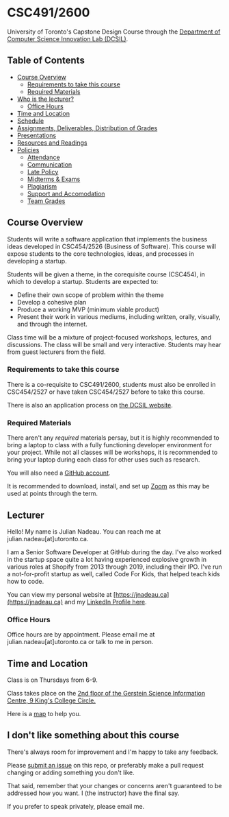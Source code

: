 # CSC491/2600

University of Toronto's Capstone Design Course through the [Department of Computer Science Innovation Lab (DCSIL)](https://www.dcsil.ca/student-courses).

## Table of Contents

- [Course Overview](#course-overview)
   - [Requirements to take this course](#requirements-to-take-this-course)
   - [Required Materials](#required-materials)
- [Who is the lecturer?](#lecturer)
   - [Office Hours](#office-hours)
- [Time and Location](#time-and-location)
- [Schedule](./other_pages/schedule.md)
- [Assignments, Deliverables, Distribution of Grades](./assignments)
- [Presentations](./presentations)
- [Resources and Readings](./other_pages/resources_readings.md)
- [Policies](./policies)
   - [Attendance](./policies/attendance.md)
   - [Communication](./policies/communications.md)
   - [Late Policy](./policies/late_policy.md)
   - [Midterms & Exams](./policies/midterms_and_exams.md)
   - [Plagiarism](./policies/plagiarism.md)
   - [Support and Accomodation](./policies/support_accomodation.md)
   - [Team Grades](./policies/team_grades.md)


## Course Overview

Students will write a software application that implements the business ideas developed in
CSC454/2526 (Business of Software). This course will expose students to the core technologies, ideas, and processes in developing a startup.

Students will be given a theme, in the corequisite course (CSC454), in which to develop a startup. Students are expected to:
- Define their own scope of problem within the theme
- Develop a cohesive plan
- Produce a working MVP (minimum viable product)
- Present their work in various mediums, including written, orally, visually, and through the internet.

Class time will be a mixture of project-focused workshops, lectures, and discussions. The class will be small and very
interactive. Students may hear from guest lecturers from the field.

### Requirements to take this course

There is a co-requisite to CSC491/2600, students must also be enrolled in CSC454/2527 or have taken CSC454/2527 before to take this course.

There is also an application process on [the DCSIL website](https://www.dcsil.ca/student-courses).

### Required Materials

There aren't any _required_ materials persay, but it is highly recommended to bring a laptop to class with a fully functioning developer environment for your project. While not all classes will be workshops, it is recommended to bring your laptop during each class for other uses such as research.

You will also need a [GitHub account](https://github.com/join).

It is recommended to download, install, and set up [Zoom](https://zoom.us/) as this may be used at points through the term.

## Lecturer

Hello! My name is Julian Nadeau. You can reach me at julian.nadeau[at]utoronto.ca.

I am a Senior Software Developer at GitHub during the day. I've also worked in the startup space quite a lot having experienced explosive growth in various roles at Shopify from 2013 through 2019, including their IPO.
I've run a not-for-profit startup as well, called Code For Kids, that helped teach kids how to code.

You can view my personal website at [https://jnadeau.ca](https://jnadeau.ca) and my [LinkedIn Profile here](https://www.linkedin.com/in/juliannadeau/).

### Office Hours

Office hours are by appointment. Please email me at julian.nadeau[at]utoronto.ca or talk to me in person.

## Time and Location

Class is on Thursdays from 6-9.

Class takes place on the [2nd floor of the Gerstein Science Information Centre, 9 King's College Circle.](https://gerstein.library.utoronto.ca/spaces/dept-computer-science-innovation-lab-dcsil)

Here is a [map](./other_pages/map.md) to help you.

## I don't like something about this course

There's always room for improvement and I'm happy to take any feedback.

Please [submit an issue](https://github.com/dcsil/CSC491/issues/new) on this repo, or preferably make a pull request changing or adding something you don't like.

That said, remember that your changes or concerns aren't guaranteed to be addressed how you want. I (the instructor) have the final say.

If you prefer to speak privately, please email me.
